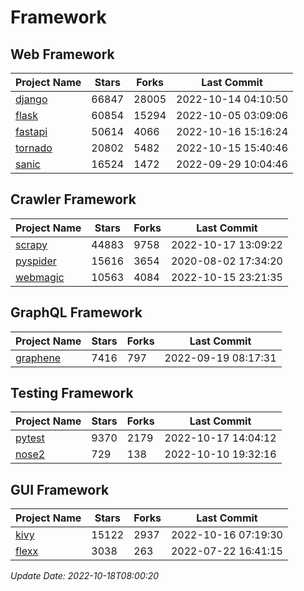 # Framework

## Web Framework
| Project Name | Stars | Forks | Last Commit |
| ------------ | ----- | ----- | ----------- |
| [django](https://github.com/django/django) | 66847 | 28005 | 2022-10-14 04:10:50 |
| [flask](https://github.com/pallets/flask) | 60854 | 15294 | 2022-10-05 03:09:06 |
| [fastapi](https://github.com/tiangolo/fastapi) | 50614 | 4066 | 2022-10-16 15:16:24 |
| [tornado](https://github.com/tornadoweb/tornado) | 20802 | 5482 | 2022-10-15 15:40:46 |
| [sanic](https://github.com/sanic-org/sanic) | 16524 | 1472 | 2022-09-29 10:04:46 |

## Crawler Framework
| Project Name | Stars | Forks | Last Commit |
| ------------ | ----- | ----- | ----------- |
| [scrapy](https://github.com/scrapy/scrapy) | 44883 | 9758 | 2022-10-17 13:09:22 |
| [pyspider](https://github.com/binux/pyspider) | 15616 | 3654 | 2020-08-02 17:34:20 |
| [webmagic](https://github.com/code4craft/webmagic) | 10563 | 4084 | 2022-10-15 23:21:35 |

## GraphQL Framework
| Project Name | Stars | Forks | Last Commit |
| ------------ | ----- | ----- | ----------- |
| [graphene](https://github.com/graphql-python/graphene) | 7416 | 797 | 2022-09-19 08:17:31 |

## Testing Framework
| Project Name | Stars | Forks | Last Commit |
| ------------ | ----- | ----- | ----------- |
| [pytest](https://github.com/pytest-dev/pytest) | 9370 | 2179 | 2022-10-17 14:04:12 |
| [nose2](https://github.com/nose-devs/nose2) | 729 | 138 | 2022-10-10 19:32:16 |

## GUI Framework
| Project Name | Stars | Forks | Last Commit |
| ------------ | ----- | ----- | ----------- |
| [kivy](https://github.com/kivy/kivy) | 15122 | 2937 | 2022-10-16 07:19:30 |
| [flexx](https://github.com/flexxui/flexx) | 3038 | 263 | 2022-07-22 16:41:15 |

*Update Date: 2022-10-18T08:00:20*